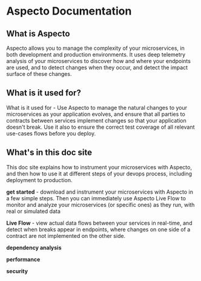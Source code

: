 # Aspecto Documentation

## What  is Aspecto

Aspecto allows you to manage the complexity of your microservices, in both development and production environments. It uses deep telemetry analysis  of your microservices to discover how and where your endpoints are used, and to detect changes when they occur, and detect the impact surface of these changes.

## What is it used for?

What is it  used for - Use Aspecto to  manage the natural changes to your microservices as your application evolves, and ensure that all parties to contracts between services implement changes so that your application doesn't break. Use it  also to  ensure the correct test coverage of all relevant use-cases flows before you deploy.

## What's in this doc site

This doc site explains how to instrument your microservices with Aspecto, and then how to  use it at different steps of your devops process, including  deployment  to production.

**get started** - download and instrument your microservices with Aspecto in a few simple steps. Then you can immediately use Aspecto Live Flow to monitor and analyze your microservices \(or specific ones\) as they run, with real  or simulated data

**Live Flow** -  view actual data flows between your services in real-time, and detect when breaks appear in endpoints, where changes on one side of a contract are not implemented on the other  side.

**dependency analysis**

**performance** 

**security**

   

